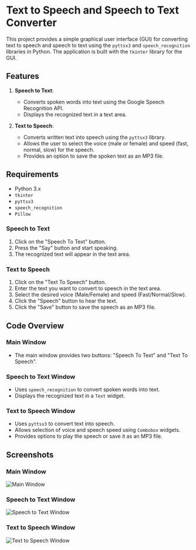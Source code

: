 # Text to Speech and Speech to Text Converter

This project provides a simple graphical user interface (GUI) for converting text to speech and speech to text using the `pyttsx3` and `speech_recognition` libraries in Python. 
The application is built with the `tkinter` library for the GUI.

## Features

1. **Speech to Text**:
   - Converts spoken words into text using the Google Speech Recognition API.
   - Displays the recognized text in a text area.

2. **Text to Speech**:
   - Converts written text into speech using the `pyttsx3` library.
   - Allows the user to select the voice (male or female) and speed (fast, normal, slow) for the speech.
   - Provides an option to save the spoken text as an MP3 file.

## Requirements

- Python 3.x
- `tkinter`
- `pyttsx3`
- `speech_recognition`
- `Pillow`

### Speech to Text

1. Click on the "Speech To Text" button.
2. Press the "Say" button and start speaking.
3. The recognized text will appear in the text area.

### Text to Speech

1. Click on the "Text To Speech" button.
2. Enter the text you want to convert to speech in the text area.
3. Select the desired voice (Male/Female) and speed (Fast/Normal/Slow).
4. Click the "Speech" button to hear the text.
5. Click the "Save" button to save the speech as an MP3 file.

## Code Overview

### Main Window

- The main window provides two buttons: "Speech To Text" and "Text To Speech".

### Speech to Text Window

- Uses `speech_recognition` to convert spoken words into text.
- Displays the recognized text in a `Text` widget.

### Text to Speech Window

- Uses `pyttsx3` to convert text into speech.
- Allows selection of voice and speech speed using `Combobox` widgets.
- Provides options to play the speech or save it as an MP3 file.

## Screenshots

### Main Window
![Main Window](screenshots/main_page.png)

### Speech to Text Window
![Speech to Text Window](screenshots/speech_to_text.png)

### Text to Speech Window
![Text to Speech Window](screenshots/text_to_speech.png)

